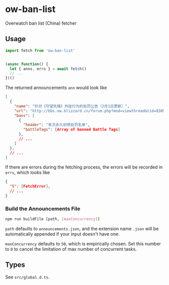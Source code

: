 # ow-ban-list

Overwatch ban list (China) fetcher

## Usage

```Typescript
import fetch from 'ow-ban-list'


(async function() {
  let { anns, errs } = await fetch()
  // ...
})()
```

The returned announcements `ann` would look like

```JSON
[
  {
    "name": "针对《守望先锋》外挂行为的处罚公告（2月1日更新）",
    "url": "http://bbs.ow.blizzard.cn/forum.php?mod=viewthread&tid=830941",
    "bans": [
      {
        "header": "本次永久封停处罚名单",
        "battleTags": [Array of banned Battle Tags]
      },
      // ...
    ]
  },
  // ...
]
```

If there are errors during the fetching process, the errors will be recorded in `errs`, which looks like

```JSON
{
  "5": [FetchError],
  // ...
}
```

### Build the Announcements File

```Bash
npm run buildFile [path, [maxConcurrency]]
```

`path` defaults to `announcements.json`, and the extension name `.json` will be automatically appended if your input doesn't have one.

`maxConcurrency` defaults to `50`, which is empirically chosen. Set this number to `0` to cancel the limitation of max number of concurrent tasks.

## Types

See `src/global.d.ts`.